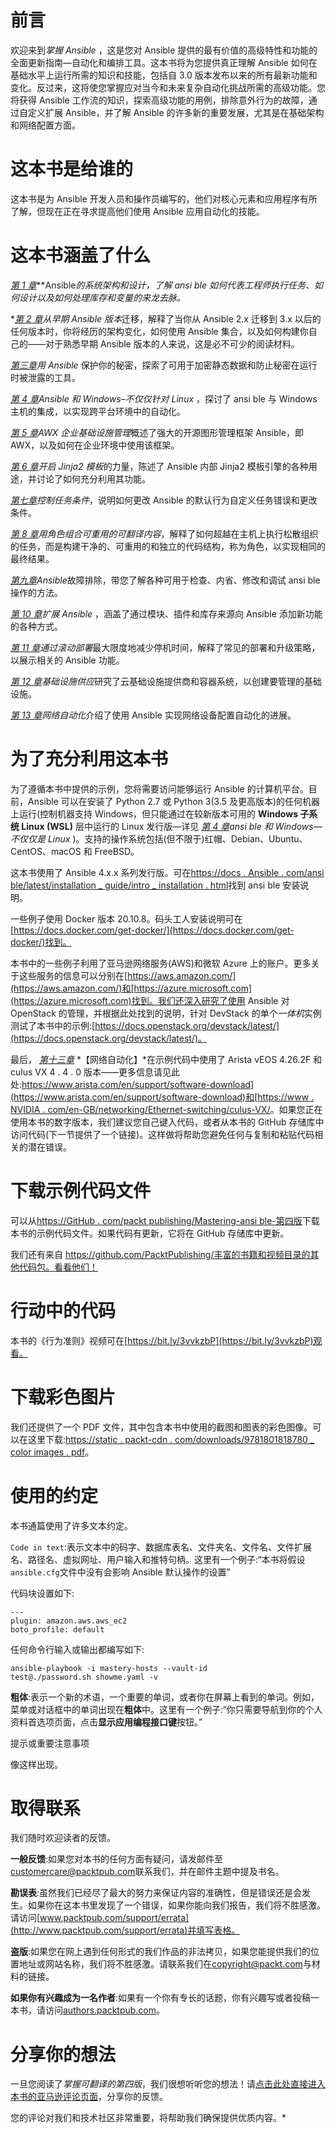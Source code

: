 # 前言

欢迎来到*掌握 Ansible* ，这是您对 Ansible 提供的最有价值的高级特性和功能的全面更新指南—自动化和编排工具。这本书将为您提供真正理解 Ansible 如何在基础水平上运行所需的知识和技能，包括自 3.0 版本发布以来的所有最新功能和变化。反过来，这将使您掌握应对当今和未来复杂自动化挑战所需的高级功能。您将获得 Ansible 工作流的知识，探索高级功能的用例，排除意外行为的故障，通过自定义扩展 Ansible，并了解 Ansible 的许多新的重要发展，尤其是在基础架构和网络配置方面。

# 这本书是给谁的

这本书是为 Ansible 开发人员和操作员编写的，他们对核心元素和应用程序有所了解，但现在正在寻求提高他们使用 Ansible 应用自动化的技能。

# 这本书涵盖了什么

[*第 1 章*](01.html#_idTextAnchor015)**Ansible*的系统架构和设计，了解 ansi ble 如何代表工程师执行任务、如何设计以及如何处理库存和变量的来龙去脉。*

 *[*第 2 章*](02.html#_idTextAnchor047)*从早期 Ansible 版本*迁移，解释了当你从 Ansible 2.x 迁移到 3.x 以后的任何版本时，你将经历的架构变化，如何使用 Ansible 集合，以及如何构建你自己的——对于熟悉早期 Ansible 版本的人来说，这是必不可少的阅读材料。

[*第三章*](03.html#_idTextAnchor061)*用 Ansible* 保护你的秘密，探索了可用于加密静态数据和防止秘密在运行时被泄露的工具。

[*第 4 章*](04.html#_idTextAnchor078)*Ansible 和 Windows–不仅仅针对 Linux* ，探讨了 ansi ble 与 Windows 主机的集成，以实现跨平台环境中的自动化。

[*第 5 章*](05.html#_idTextAnchor099)*AWX 企业基础设施管理*概述了强大的开源图形管理框架 Ansible，即 AWX，以及如何在企业环境中使用该框架。

[*第 6 章*](06.html#_idTextAnchor123)*开启 Jinja2 模板*的力量，陈述了 Ansible 内部 Jinja2 模板引擎的各种用途，并讨论了如何充分利用其功能。

[*第七章*](07.html#_idTextAnchor141)*控制任务条件*，说明如何更改 Ansible 的默认行为自定义任务错误和更改条件。

[*第 8 章*](08.html#_idTextAnchor156)*用角色组合可重用的可翻译内容*，解释了如何超越在主机上执行松散组织的任务，而是构建干净的、可重用的和独立的代码结构，称为角色，以实现相同的最终结果。

[*第九章*](09.html#_idTextAnchor171)*Ansible*故障排除，带您了解各种可用于检查、内省、修改和调试 ansi ble 操作的方法。

[*第 10 章*](10.html#_idTextAnchor183)*扩展 Ansible* ，涵盖了通过模块、插件和库存来源向 Ansible 添加新功能的各种方式。

[*第 11 章*](11.html#_idTextAnchor210)*通过滚动部署*最大限度地减少停机时间，解释了常见的部署和升级策略，以展示相关的 Ansible 功能。

[*第 12 章*](12.html#_idTextAnchor224)*基础设施供应*研究了云基础设施提供商和容器系统，以创建要管理的基础设施。

[*第 13 章*](13.html#_idTextAnchor237)*网络自动化*介绍了使用 Ansible 实现网络设备配置自动化的进展。

# 为了充分利用这本书

为了遵循本书中提供的示例，您将需要访问能够运行 Ansible 的计算机平台。目前，Ansible 可以在安装了 Python 2.7 或 Python 3(3.5 及更高版本)的任何机器上运行(控制机器支持 Windows，但只能通过在较新版本可用的 **Windows 子系统 Linux (WSL)** 层中运行的 Linux 发行版—详见 [*第 4 章*](04.html#_idTextAnchor078)*ansi ble 和 Windows—不仅仅是 Linux* )。支持的操作系统包括(但不限于)红帽、Debian、Ubuntu、CentOS、macOS 和 FreeBSD。

这本书使用了 Ansible 4.x.x 系列发行版。可在[https://docs . Ansible . com/ansi ble/latest/installation _ guide/intro _ installation . html](https://docs.ansible.com/ansible/latest/installation_guide/intro_installation.html)找到 ansi ble 安装说明。

一些例子使用 Docker 版本 20.10.8。码头工人安装说明可在[https://docs.docker.com/get-docker/](https://docs.docker.com/get-docker/)找到。

本书中的一些例子利用了亚马逊网络服务(AWS)和微软 Azure 上的账户。更多关于这些服务的信息可以分别在[https://aws.amazon.com/](https://aws.amazon.com/)和[https://azure.microsoft.com](https://azure.microsoft.com)找到。我们还深入研究了使用 Ansible 对 OpenStack 的管理，并根据此处找到的说明，针对 DevStack 的单个*一体机*实例测试了本书中的示例:[https://docs.openstack.org/devstack/latest/](https://docs.openstack.org/devstack/latest/)。

最后， [*第十三章*](13.html#_idTextAnchor237) *【网络自动化】*在示例代码中使用了 Arista vEOS 4.26.2F 和 culus VX 4 . 4 . 0 版本——更多信息请见此处:[https://www.arista.com/en/support/software-download](https://www.arista.com/en/support/software-download)和[https://www . NVIDIA . com/en-GB/networking/Ethernet-switching/culus-VX/](https://www.nvidia.com/en-gb/networking/ethernet-switching/cumulus-vx/)。如果您正在使用本书的数字版本，我们建议您自己键入代码，或者从本书的 GitHub 存储库中访问代码(下一节提供了一个链接)。这样做将帮助您避免任何与复制和粘贴代码相关的潜在错误。

# 下载示例代码文件

可以从[https://GitHub . com/packt publishing/Mastering-ansi ble-第四版](https://github.com/PacktPublishing/Mastering-Ansible-Fourth-Edition)下载本书的示例代码文件。如果代码有更新，它将在 GitHub 存储库中更新。

我们还有来自 https://github.com/PacktPublishing/丰富的书籍和视频目录的其他代码包。看看他们！

# 行动中的代码

本书的《行为准则》视频可在[https://bit.ly/3vvkzbP](https://bit.ly/3vvkzbP)观看。

# 下载彩色图片

我们还提供了一个 PDF 文件，其中包含本书中使用的截图和图表的彩色图像。可以在这里下载:[https://static . packt-cdn . com/downloads/9781801818780 _ color images . pdf](_ColorImages.pdf)。

# 使用的约定

本书通篇使用了许多文本约定。

`Code in text`:表示文本中的码字、数据库表名、文件夹名、文件名、文件扩展名、路径名、虚拟网址、用户输入和推特句柄。这里有一个例子:“本书将假设`ansible.cfg`文件中没有会影响 Ansible 默认操作的设置”

代码块设置如下:

```
---
plugin: amazon.aws.aws_ec2
boto_profile: default
```

任何命令行输入或输出都编写如下:

```
ansible-playbook -i mastery-hosts --vault-id 
test@./password.sh showme.yaml -v
```

**粗体**:表示一个新的术语，一个重要的单词，或者你在屏幕上看到的单词。例如，菜单或对话框中的单词出现在**粗体**中。这里有一个例子:“你只需要导航到你的个人资料首选项页面，点击**显示应用编程接口键**按钮。”

提示或重要注意事项

像这样出现。

# 取得联系

我们随时欢迎读者的反馈。

**一般反馈**:如果您对本书的任何方面有疑问，请发邮件至[customercare@packtpub.com](mailto:customercare@packtpub.com)联系我们，并在邮件主题中提及书名。

**勘误表**:虽然我们已经尽了最大的努力来保证内容的准确性，但是错误还是会发生。如果你在这本书里发现了一个错误，如果你能向我们报告，我们将不胜感激。请访问[www.packtpub.com/support/errata](http://www.packtpub.com/support/errata)并填写表格。

**盗版**:如果您在网上遇到任何形式的我们作品的非法拷贝，如果您能提供我们的位置地址或网站名称，我们将不胜感激。请联系我们在[copyright@packt.com](mailto:copyright@packt.com)与材料的链接。

**如果你有兴趣成为一名作者**:如果有一个你有专长的话题，你有兴趣写或者投稿一本书，请访问[authors.packtpub.com](http://authors.packtpub.com)。

# 分享你的想法

一旦您阅读了*掌握可翻译的第四版*，我们很想听听您的想法！请[点击此处直接进入本书的亚马逊评论页面](00.html)，分享你的反馈。

您的评论对我们和技术社区非常重要，将帮助我们确保提供优质内容。*